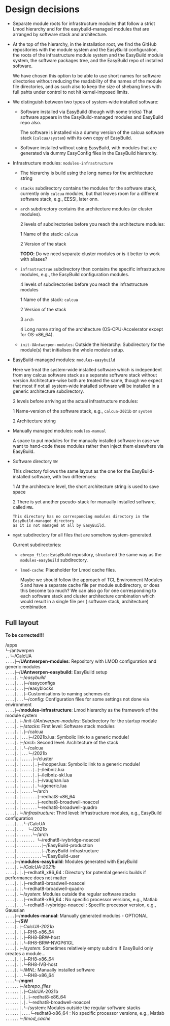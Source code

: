 # Design decisions

-   Separate module roots for infrastructure modules that follow a strict
    Lmod hierarchy and for the easybuild-managed modules that are arranged 
    by software stack and architecture.

-   At the top of the hierarchy, in the installation root, we find the GitHub
    repositories with the module system and the EasyBuild configuration, the roots
    of the infrastructure module system and the EasyBuild module system, the software
    packages tree, and the EasyBuild repo of installed software.

    We have chosen this option to be able to use short names for software directories
    without reducing the readability of the names of the module file directories, and 
    as such also to keep the size of shebang lines with full pahts under control to not
    hit kernel-imposed limits.

-   We distinguish between two types of system-wide installed software:

    -   Software installed via EasyBuild (though with some tricks)  That software appears
        in the EasyBuild-managed modules and EasyBuild repo also.

        The software is installed via a dummy version of the calcua software stack
        (`calcua/system`) with its own copy of EasyBuild.  

    -   Software installed without using EasyBuild, with modules that are generated 
        via dummy EasyConfig files in the EasyBuild hierarchy.

-   Infrastructure modules: `modules-infrastructure`

    -  The hierarchy is build using the long names for the architecture string

    -   `stacks` subdirectory contains the modules for the software stack, currently only
        `calcua` modules, but that leaves room for a different software stack, e.g., EESSI, 
        later onn.

    -   `arch` subdirectory contains the architecture modules (or cluster modules).

        2 levels of subdirectories before you reach the architecture modules:

        1   Name of the stack: `calcua`
  
        2   Version of the stack
       
        **TODO**: Do we need separate cluster modules or is it better to work with aliases?

    -   `infrastructrue` subdirectory then contains the specific infrastructure modules, e.g.,
        the EasyBuild configuration modules.

        4 levels of subdirectories before you reach the infrastructure modules

        1   Name of the stack: `calcua`

        2   Version of the stack

        3   `arch`

        4   Long name string of the architecture (OS-CPU-Accelerator except for OS-x86_64).

    -   `init-UAntwerpen-modules`: Outside the hierarchy: Subdirectory for the module(s) that 
        initialises the whole module setup.


-   EasyBuild-managed modules: `modules-easybuild`

    Here we treat the system-wide installed software which is independent from any calcua software
    stack as a separate software stack without version  Architecture-wise both are treated the same,
    though we expect that most if not all system-wide installed software will be installed in a
    generic architecture subdirectory.

    2 levels before arriving at the actual infrastructure modules:

    1   Name-version of the software stack, e.g., `calcua-2021b` or `system`

    2   Architecture string

-   Manually managed modules: `modules-manual`

    A space to put modules for the manually installed software in case we want to hand-code 
    these modules rather then inject them elsewhere via EasyBuild.

-   Software directory `SW`

    This directory follows the same layout as the one for the EasyBuild-installed software,
    with two differences:

    1   At the architecture level, the short architecture string is used to save space

    2   There is yet another pseudo-stack for manually installed software, called `MNL`  

        This directory has no corresponding modules directory in the EasyBuild-managed directory
        as it is not managed at all by EasyBuild.

-   `mgmt` subdirectory for all files that are somehow system-generated.

    Current subdirectories:

    -   `ebrepo_files`: EasyBuild repository, structured the same way as the `modules-easybuild`
        subdirectory.

    -   `lmod-cache`: Placeholder for Lmod cache files.

        Maybe we should follow the approach of TCL Environment Modules 5 and have a separate cache
        file per module subdirectory, or does this become too much? We can also go for one corresponding to each software stack and cluster architecture combination which would
        result in a single file per ( software stack, architecture) combination.


## Full layout

**To be corrected!!!**

/apps  
`└─`/antwerpen  
`..└─`/CalcUA  
`....├─`/**UAntwerpen-modules**: Repository with LMOD configuration and generic modules  
`....├─`/**UAntwerpen-easybuild:** EasyBuild setup  
`....│.└─`/*easybuild*  
`....│...├─`/easyconfigs  
`....│...├─`/easyblocks  
`....│...├─`Customisations to naming schemes etc   
`....│...└─`/config: Configuration files for some settings not done via environment  
`....├─`/**modules-infrastructure**: Lmod hierarchy as the framework of the module system  
`....│.├─`/*init-UAntwerpen-modules*: Subdirectory for the startup module  
`....│.├─`/*stacks*: First level: Software stack modules  
`....│.│.├─`/calcua  
`....│.│...├─`/2021b.lua: Symbolic link to a generic module!  
`....│.├─`/*arch*: Second level: Architecture of the stack  
`....│.│.└─`/calcua  
`....│.│...└─`/2021b  
`....│.│.....├─`/cluster  
`....│.│.....│.├─`/hopper.lua: Symbolic link to a generic module!  
`....│.│.....│.├─`/leibniz.lua  
`....│.│.....│.├─`/leibniz-skl.lua  
`....│.│.....│.├─`/vaughan.lua  
`....│.│.....│.└─`/generic.lua  
`....│.│.....└─`/arch  
`....│.│.......├─`redhat8-x86_64  
`....│.│.......├─`redhat8-broadwell-noaccel  
`....│.│.......└─`redhat8-broadwell-quadro  
`....│.└─`/*infrastructure*: Third level: Infrastructure modules, e.g., EasyBuild configuration  
`....│...└─`/CalcUA  
`....│...  └─`/2021b  
`....│.......└─`/arch  
`....│........ └─`/redhat8-ivybridge-noaccel  
`....│...........├─`/EasyBuild-production  
`....│...........├─`/EasyBuild-infrastructure  
`....│...........└─`/EasyBuild-user  
`....├─`/**modules-easybuild**: Modules generated with EasyBuild  
`....│.├─`/*CalcUA-2021b*  
`....│.│.├─`redhat8_x86_64 : Directory for potential generic builds if performance does not matter  
`....│.│.├─`redhat8-broadwell-noaccel  
`....│.│.└─`redhat8-broadwell-quadro  
`....│.└─`/*system*: Modules outside the regular software stacks  
`....│...├─`redhat8-x86_64 : No specific processor versions, e.g., Matlab  
`....│...└─`redhat8-ivybridge-noaccel : Specific processor version, e.g., Gaussian  
`....├─`/**modules-manual**: Manually generated modules - OPTIONAL  
`....├─`/**SW**  
`....│.├─`*CalcUA-2021b*  
`....│.│.├─`RH8-x86_64  
`....│.│.├─`RH8-BRW-host  
`....│.│.└─`RH8-BRW-NVGP61GL  
`....│.├─`/*system*: Sometimes relatively empty subdirs if EasyBuild only creates a module...  
`....│.│.├─`RH8-x86_64  
`....│.│.└─`RH8-IVB-host  
`....│.└─`/*MNL*: Manually installed software  
`....│...└─`RH8-x86_64  
`....└─`/**mgmt**  
`......├─`/*ebrepo_files*  
`......│.├─`CalcUA-2021b  
`......│.│.├─`redhat8-x86_64  
`......│.│.└─`redhat8-broadwell-noaccel  
`......│.└─`/system: Modules outside the regular software stacks  
`......│....└─`redhat8-x86_64 : No specific processor versions, e.g., Matlab  
`......└─`/*lmod_cache*  
